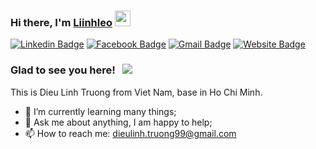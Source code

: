 ### Hi there, I'm <a href="//" target="_blank">Liinhleo</a> <img src="https://media.giphy.com/media/hvRJCLFzcasrR4ia7z/giphy.gif" width="25px">


[![Linkedin Badge](https://img.shields.io/badge/-LinkedIn-0e76a8?style=flat-square&logo=Linkedin&logoColor=white)](https://www.linkedin.com/in/liinhleo/)
[![Facebook Badge](https://img.shields.io/badge/-Facebook-3b5998?style=flat-square&logo=Facebook&logoColor=white)](https://www.facebook.com/dieulinh.truong.54/)
[![Gmail Badge](https://img.shields.io/badge/Gmail-c92e3c?style=flat-square&logo=gmail&logoColor=white)](https://gkassym.netlify.app)
[![Website Badge](https://img.shields.io/badge/Website-%2312100E.svg?style=flat-square&logo=google-chrome&logoColor=white)](https://)



### Glad to see you here! &nbsp; ![](https://visitor-badge.glitch.me/badge?page_id=Liinhleo.Liinhleo)

This is Dieu Linh Truong from Viet Nam, base in Ho Chi Minh.

- 🌱 I’m currently learning many things;
- 💬 Ask me about anything, I am happy to help;
- 📫 How to reach me: dieulinh.truong99@gmail.com


